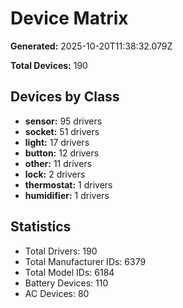 # Device Matrix

**Generated:** 2025-10-20T11:38:32.079Z

**Total Devices:** 190

## Devices by Class

- **sensor:** 95 drivers
- **socket:** 51 drivers
- **light:** 17 drivers
- **button:** 12 drivers
- **other:** 11 drivers
- **lock:** 2 drivers
- **thermostat:** 1 drivers
- **humidifier:** 1 drivers

## Statistics

- Total Drivers: 190
- Total Manufacturer IDs: 6379
- Total Model IDs: 6184
- Battery Devices: 110
- AC Devices: 80
